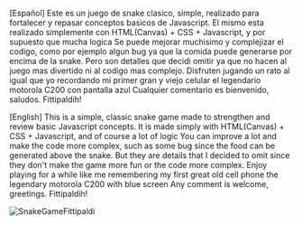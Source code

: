 [Español]
Este es un juego de snake clasico, simple, realizado para fortalecer y repasar conceptos basicos de Javascript.
El mismo esta realizado simplemente con HTML(Canvas) + CSS + Javascript, y por supuesto que mucha logica
Se puede mejorar muchisimo y complejizar el codigo, como por ejemplo algun bug ya que la comida puede generarse por encima de la snake. Pero son detalles que decidi omitir ya que no hacen al juego mas divertido ni al codigo mas complejo.
Disfruten jugando un rato al igual que yo recordando mi primer gran y viejo celular el legendario motorola C200 con pantalla azul
Cualquier comentario es bienvenido, saludos. Fittipaldih!

[English]
This is a simple, classic snake game made to strengthen and review basic Javascript concepts.
It is made simply with HTML(Canvas) + CSS + Javascript, and of course a lot of logic
You can improve a lot and make the code more complex, such as some bug since the food can be generated above the snake. But they are details that I decided to omit since they don't make the game more fun or the code more complex.
Enjoy playing for a while like me remembering my first great old cell phone the legendary motorola C200 with blue screen
Any comment is welcome, greetings. Fittipaldih!

![SnakeGameFittipaldi](https://user-images.githubusercontent.com/111435538/228718627-773cfd9b-d535-4f3b-9764-9ef858d54f3d.jpg)
